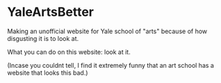 # YaleArtsBetter
Making an unofficial website for Yale school of "arts" because of how disgusting it is to look at.

What you can do on this website:
look at it.











(Incase you couldnt tell, I find it extremely funny that an art school has a website that looks this bad.)
